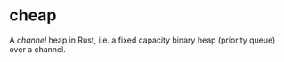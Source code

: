 # cheap
A _channel_ heap in Rust, i.e. a fixed capacity binary heap (priority queue) over a channel.
